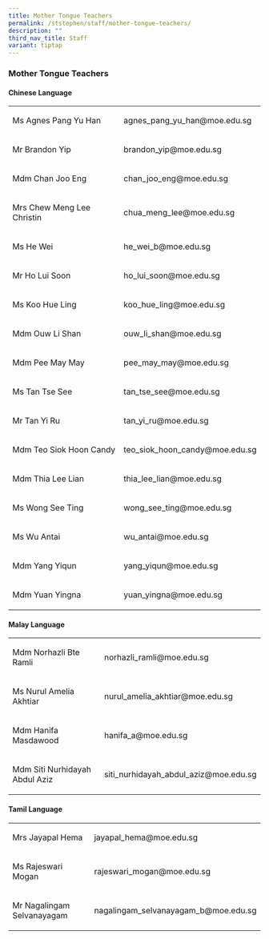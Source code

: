 ```yaml
---
title: Mother Tongue Teachers
permalink: /ststephen/staff/mother-tongue-teachers/
description: ""
third_nav_title: Staff
variant: tiptap
---
```

<h3>Mother Tongue Teachers</h3>
<h4>Chinese Language</h4>
<table style="minWidth: 50px">
<colgroup>
<col>
<col>
</colgroup>
<tbody>
<tr>
<td rowspan="1" colspan="1">
<p>Ms Agnes Pang Yu Han</p>
</td>
<td rowspan="1" colspan="1">
<p>agnes_pang_yu_han@moe.edu.sg</p>
</td>
</tr>
<tr>
<td rowspan="1" colspan="1">
<p>Mr Brandon Yip</p>
</td>
<td rowspan="1" colspan="1">
<p>brandon_yip@moe.edu.sg</p>
</td>
</tr>
<tr>
<td rowspan="1" colspan="1">
<p>Mdm Chan Joo Eng</p>
</td>
<td rowspan="1" colspan="1">
<p>chan_joo_eng@moe.edu.sg</p>
</td>
</tr>
<tr>
<td rowspan="1" colspan="1">
<p>Mrs Chew Meng Lee Christin</p>
</td>
<td rowspan="1" colspan="1">
<p>chua_meng_lee@moe.edu.sg</p>
</td>
</tr>
<tr>
<td rowspan="1" colspan="1">
<p>Ms He Wei</p>
</td>
<td rowspan="1" colspan="1">
<p>he_wei_b@moe.edu.sg</p>
</td>
</tr>
<tr>
<td rowspan="1" colspan="1">
<p>Mr Ho Lui Soon</p>
</td>
<td rowspan="1" colspan="1">
<p>ho_lui_soon@moe.edu.sg</p>
</td>
</tr>
<tr>
<td rowspan="1" colspan="1">
<p>Ms Koo Hue Ling</p>
</td>
<td rowspan="1" colspan="1">
<p>koo_hue_ling@moe.edu.sg</p>
</td>
</tr>
<tr>
<td rowspan="1" colspan="1">
<p>Mdm Ouw Li Shan</p>
</td>
<td rowspan="1" colspan="1">
<p>ouw_li_shan@moe.edu.sg</p>
</td>
</tr>
<tr>
<td rowspan="1" colspan="1">
<p>Mdm Pee May May</p>
</td>
<td rowspan="1" colspan="1">
<p>pee_may_may@moe.edu.sg</p>
</td>
</tr>
<tr>
<td rowspan="1" colspan="1">
<p>Ms Tan Tse See</p>
</td>
<td rowspan="1" colspan="1">
<p>tan_tse_see@moe.edu.sg</p>
</td>
</tr>
<tr>
<td rowspan="1" colspan="1">
<p>Mr Tan Yi Ru</p>
</td>
<td rowspan="1" colspan="1">
<p>tan_yi_ru@moe.edu.sg</p>
</td>
</tr>
<tr>
<td rowspan="1" colspan="1">
<p>Mdm Teo Siok Hoon Candy</p>
</td>
<td rowspan="1" colspan="1">
<p>teo_siok_hoon_candy@moe.edu.sg</p>
</td>
</tr>
<tr>
<td rowspan="1" colspan="1">
<p>Mdm Thia Lee Lian</p>
</td>
<td rowspan="1" colspan="1">
<p>thia_lee_lian@moe.edu.sg</p>
</td>
</tr>
<tr>
<td rowspan="1" colspan="1">
<p>Ms Wong See Ting</p>
</td>
<td rowspan="1" colspan="1">
<p>wong_see_ting@moe.edu.sg</p>
</td>
</tr>
<tr>
<td rowspan="1" colspan="1">
<p>Ms Wu Antai</p>
</td>
<td rowspan="1" colspan="1">
<p>wu_antai@moe.edu.sg</p>
</td>
</tr>
<tr>
<td rowspan="1" colspan="1">
<p>Mdm Yang Yiqun</p>
</td>
<td rowspan="1" colspan="1">
<p>yang_yiqun@moe.edu.sg</p>
</td>
</tr>
<tr>
<td rowspan="1" colspan="1">
<p>Mdm Yuan Yingna</p>
</td>
<td rowspan="1" colspan="1">
<p>yuan_yingna@moe.edu.sg</p>
</td>
</tr>
</tbody>
</table>
<h4>Malay Language</h4>
<table style="minWidth: 50px">
<colgroup>
<col>
<col>
</colgroup>
<tbody>
<tr>
<td rowspan="1" colspan="1">
<p>Mdm Norhazli Bte Ramli</p>
</td>
<td rowspan="1" colspan="1">
<p>norhazli_ramli@moe.edu.sg</p>
</td>
</tr>
<tr>
<td rowspan="1" colspan="1">
<p>Ms Nurul Amelia Akhtiar</p>
</td>
<td rowspan="1" colspan="1">
<p>nurul_amelia_akhtiar@moe.edu.sg</p>
</td>
</tr>
<tr>
<td rowspan="1" colspan="1">
<p>Mdm Hanifa Masdawood</p>
</td>
<td rowspan="1" colspan="1">
<p>hanifa_a@moe.edu.sg</p>
</td>
</tr>
<tr>
<td rowspan="1" colspan="1">
<p>Mdm Siti Nurhidayah Abdul Aziz</p>
</td>
<td rowspan="1" colspan="1">
<p>siti_nurhidayah_abdul_aziz@moe.edu.sg</p>
</td>
</tr>
</tbody>
</table>
<h4>Tamil Language</h4>
<table style="minWidth: 50px">
<colgroup>
<col>
<col>
</colgroup>
<tbody>
<tr>
<td rowspan="1" colspan="1">
<p>Mrs Jayapal Hema</p>
</td>
<td rowspan="1" colspan="1">
<p>jayapal_hema@moe.edu.sg</p>
</td>
</tr>
<tr>
<td rowspan="1" colspan="1">
<p>Ms Rajeswari Mogan</p>
</td>
<td rowspan="1" colspan="1">
<p>rajeswari_mogan@moe.edu.sg</p>
</td>
</tr>
<tr>
<td rowspan="1" colspan="1">
<p>Mr Nagalingam Selvanayagam</p>
</td>
<td rowspan="1" colspan="1">
<p>nagalingam_selvanayagam_b@moe.edu.sg</p>
</td>
</tr>
</tbody>
</table>
<p></p>